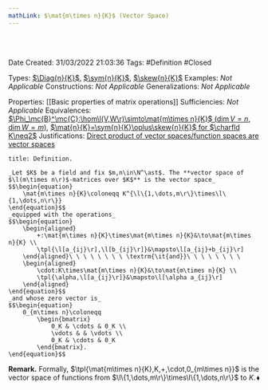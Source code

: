 ```yaml
---
mathLink: $\mat{m\times n}{K}$ (Vector Space)
---
```


<br />
<br />

Date Created: 31/03/2022 21:03:36
Tags: #Definition #Closed

Types: [$\Diag{n}{K}$](Vector%20Space%20of%20Diagonal%20Matrices.md), [$\sym{n}{K}$](Vector%20Space%20of%20Symmetric%20Matrices.md), [$\skew{n}{K}$](Vector%20Space%20of%20Skew-symmetric%20Matrices.md)
Examples: _Not Applicable_
Constructions: _Not Applicable_
Generalizations: _Not Applicable_

Properties: [[Basic properties of matrix operations]]
Sufficiencies: _Not Applicable_
Equivalences: [$\Phi_\mc{B}^\mc{C}:\hom\l(V,W\r)\simto\mat{m\times n}{K}$ ($\dim V=n$, $\dim W=m$)](Linear%20isomorphism%20between%20linear%20maps%20and%20matrices.md), [$\mat{n}{K}=\sym{n}{K}\oplus\skew{n}{K}$ for $\charfld K\neq2$](Symmetric%20and%20skew-symmetric%20decomposition%20of%20matrices.md)
Justifications: [Direct product of vector spaces$\slash$function spaces are vector spaces](Direct%20product%20of%20vector%20spaces;%20function%20spaces%20are%20vector%20spaces.md)

``` ad-Definition
title: Definition.

_Let $K$ be a field and fix $m,n\in\N^\ast$. The **vector space of $\l(m\times n\r)$-matrices over $K$** is the vector space_
$$\begin{equation}
    \mat{m\times n}{K}\coloneqq K^{\l\{1,\dots,m\r\}\times\l\{1,\dots,n\r\}}
\end{equation}$$
_equipped with the operations_
$$\begin{equation}
    \begin{aligned}
        +:\mat{m\times n}{K}\times\mat{m\times n}{K}&\to\mat{m\times n}{K} \\
        \tpl{\l[a_{ij}\r],\l[b_{ij}\r]}&\mapsto\l[a_{ij}+b_{ij}\r]
    \end{aligned}\ \ \ \ \ \ \ \ \textrm{\it{and}}\ \ \ \ \ \ \ \ 
    \begin{aligned}
        \cdot:K\times\mat{m\times n}{K}&\to\mat{m\times n}{K} \\
        \tpl{\alpha,\l[a_{ij}\r]}&\mapsto\l[\alpha a_{ij}\r]
    \end{aligned}
\end{equation}$$
_and whose zero vector is_
$$\begin{equation}
    0_{m\times n}\coloneqq
        \begin{bmatrix}
            0_K & \cdots & 0_K \\
            \vdots & & \vdots \\
            0_K & \cdots & 0_K
        \end{bmatrix}.
\end{equation}$$

```

**Remark.** Formally, $\tpl{\mat{m\times n}{K},K,+,\cdot,0_{m\times n}}$ is the vector space of functions from $\l\{1,\dots,m\r\}\times\l\{1,\dots,n\r\}$ to $K$.<span style="float:right;">$\blacklozenge$</span>
